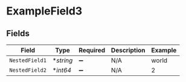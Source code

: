# ExampleField3


## Fields

| Field              | Type               | Required           | Description        | Example            |
| ------------------ | ------------------ | ------------------ | ------------------ | ------------------ |
| `NestedField1`     | **string*          | :heavy_minus_sign: | N/A                | world              |
| `NestedField2`     | **int64*           | :heavy_minus_sign: | N/A                | 2                  |
